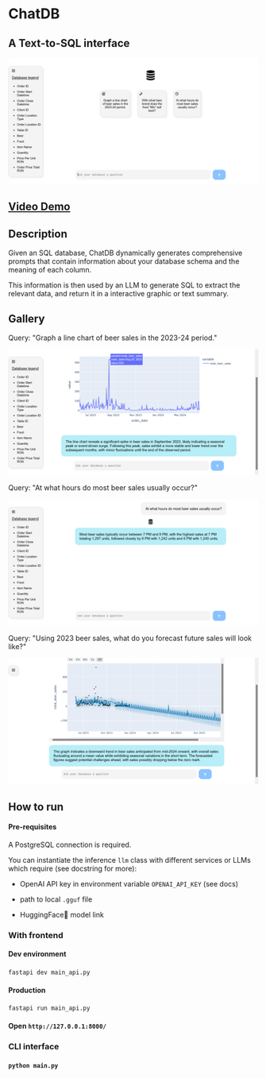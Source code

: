 
# ChatDB
## A Text-to-SQL interface

![Picture of the initial frontend](/demo/frontend.png)

## [Video Demo](https://streamable.com/wqvo69)

## Description

Given an SQL database, ChatDB dynamically generates comprehensive prompts that contain information about your database schema and the meaning of each column.

This information is then used by an LLM to generate SQL to extract the relevant data, and return it in a interactive graphic or text summary.

## Gallery

Query: "Graph a line chart of beer sales in the 2023-24 period."

![Beer sales graph](/demo/beer-sales-graph.png)


Query: "At what hours do most beer sales usually occur?"

![Beer sales by hour](/demo/beer-sales-hours.png)


Query: "Using 2023 beer sales, what do you forecast future sales will look like?"

![Forecasting beer sales](/demo/forecast.png)

## How to run

#### Pre-requisites
A PostgreSQL connection is required.

You can instantiate the inference `llm` class with different services or LLMs which require (see docstring for more):

* OpenAI API key in environment variable `OPENAI_API_KEY` (see docs)

* path to local `.gguf` file

* HuggingFace🤗 model link

### With frontend

#### Dev environment

`fastapi dev main_api.py`

#### Production

`fastapi run main_api.py`

#### Open `http://127.0.0.1:8000/`

### CLI interface

#### `python main.py`
